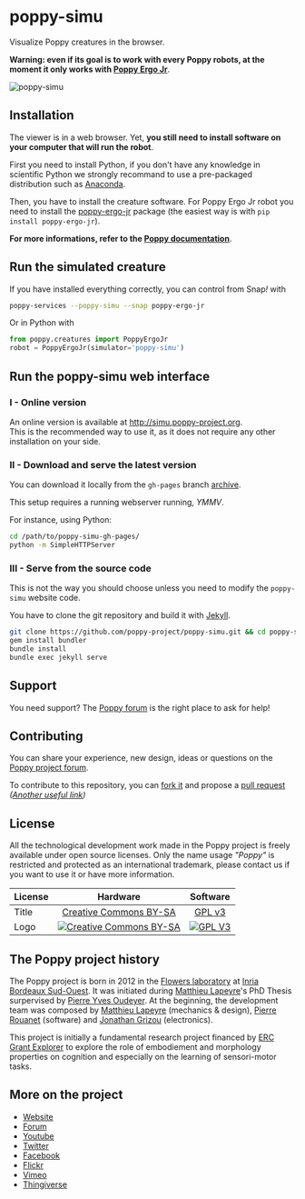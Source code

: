 poppy-simu
==========

Visualize Poppy creatures in the browser.

**Warning: even if its goal is to work with every Poppy robots, at the moment it only works with [Poppy Ergo Jr](https://github.com/poppy-project/poppy-ergo-jr)**.

![poppy-simu](http://docs.poppy-project.org/en/img/visu/python-setup.gif)


## Installation

The viewer is in a web browser. Yet, **you still need to install software on your computer that will run the robot**.

First you need to install Python, if you don't have any knowledge in scientific Python we strongly recommand to use a pre-packaged distribution such as [Anaconda](http://continuum.io/downloads).

Then, you have to install the creature software. For Poppy Ergo Jr robot you need to install the [poppy-ergo-jr](https://github.com/poppy-project/poppy-ergo-jr/tree/master/software) package (the easiest way is with `pip install poppy-ergo-jr`).

**For more informations, refer to the [Poppy documentation](http://docs.poppy-project.org/en/installation/index.html)**.

## Run the simulated creature

If you have installed everything correctly, you can control from Snap<em>!</em> with

```bash
poppy-services --poppy-simu --snap poppy-ergo-jr
```

Or in Python with

```python
from poppy.creatures import PoppyErgoJr
robot = PoppyErgoJr(simulator='poppy-simu')
```

## Run the poppy-simu web interface

### I - Online version

An online version is available at http://simu.poppy-project.org.  
This is the recommended way to use it, as it does not require any other installation on your side.

### II - Download and serve the latest version

You can download it locally from the `gh-pages` branch [archive](https://github.com/poppy-project/poppy-simu/archive/gh-pages.zip).

This setup requires a running webserver running, _YMMV_.

For instance, using Python:

```bash
cd /path/to/poppy-simu-gh-pages/
python -m SimpleHTTPServer
```

### III - Serve from the source code

This is not the way you should choose unless you need to modify the `poppy-simu` website code.

You have to clone the git repository and build it with [Jekyll](http://jekyllrb.com/).

```bash
git clone https://github.com/poppy-project/poppy-simu.git && cd poppy-simu
gem install bundler
bundle install
bundle exec jekyll serve
```

## Support

You need support?
The [Poppy forum](https://forum.poppy-project.org) is the right place to ask for help!

## Contributing

You can share your experience, new design, ideas or questions on the [Poppy project forum](https://forum.poppy-project.org/).

To contribute to this repository, you can [fork it](https://help.github.com/articles/fork-a-repo/) and propose a [pull request](https://help.github.com/articles/using-pull-requests/) *([Another useful link](https://gun.io/blog/how-to-github-fork-branch-and-pull-request/))*

## License

All the technological development work made in the Poppy project is freely available under open source licenses. Only the name usage *"Poppy"* is restricted and protected as an international trademark, please contact us if you want to use it or have more information.

|   License     |     Hardware    |   Software      |
| ------------- | :-------------: | :-------------: |
| Title  | [Creative Commons BY-SA](http://creativecommons.org/licenses/by-sa/4.0/)  |[GPL v3](http://www.gnu.org/licenses/gpl.html)  |
| Logo  | [![Creative Commons BY-SA](https://i.creativecommons.org/l/by-sa/4.0/88x31.png) ](http://creativecommons.org/licenses/by-sa/4.0/)  |[![GPL V3](https://www.gnu.org/graphics/gplv3-88x31.png)](http://www.gnu.org/licenses/gpl.html)  |

## The Poppy project history

The Poppy project is born in 2012 in the [Flowers laboratory](https://flowers.inria.fr/) at [Inria Bordeaux Sud-Ouest](http://www.inria.fr/en/centre/bordeaux).
It was initiated during [Matthieu Lapeyre](https://github.com/matthieu-lapeyre)'s PhD Thesis surpervised by [Pierre Yves Oudeyer](http://www.pyoudeyer.com/). At the beginning, the development team was composed by [Matthieu Lapeyre](https://github.com/matthieu-lapeyre) (mechanics & design), [Pierre Rouanet](https://github.com/pierre-rouanet) (software) and [Jonathan Grizou](http://jgrizou.com/) (electronics).

This project is initially a fundamental research project financed by [ERC Grant Explorer](http://erc.europa.eu/) to explore the role of embodiement and morphology properties on cognition and especially on the learning of sensori-motor tasks.

## More on the project

- [Website](https://www.poppy-project.org)
- [Forum](https://forum.poppy-project.org)
- [Youtube](https://www.youtube.com/channel/UC3iVGSr-vMgnFlIfPBH2p7Q)
- [Twitter](https://twitter.com/poppy_project)
- [Facebook](https://www.facebook.com/poppycommunity/)
- [Flickr](https://www.flickr.com/photos/poppy-project)
- [Vimeo](https://vimeo.com/poppyproject)
- [Thingiverse](http://www.thingiverse.com/poppy_project/)

